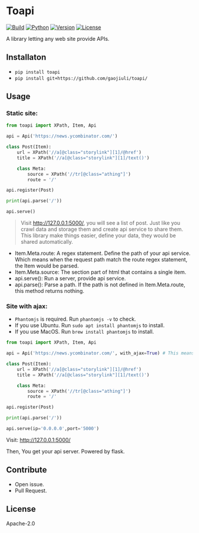 # Toapi

[![Build](https://travis-ci.org/gaojiuli/toapi.svg?branch=master)](https://travis-ci.org/gaojiuli/toapi)
[![Python](https://img.shields.io/pypi/pyversions/toapi.svg)](https://pypi.python.org/pypi/toapi/)
[![Version](https://img.shields.io/pypi/v/toapi.svg)](https://pypi.python.org/pypi/toapi/)
[![License](https://img.shields.io/pypi/l/toapi.svg)](https://pypi.python.org/pypi/toapi/)

A library letting any web site provide APIs.

## Installaton

- `pip install toapi`
- `pip install git+https://github.com/gaojiuli/toapi/`

## Usage

### Static site:

```python
from toapi import XPath, Item, Api

api = Api('https://news.ycombinator.com/')

class Post(Item):
    url = XPath('//a[@class="storylink"][1]/@href')
    title = XPath('//a[@class="storylink"][1]/text()')

    class Meta:
        source = XPath('//tr[@class="athing"]')
        route = '/'

api.register(Post)

print(api.parse('/'))

api.serve()
```

> Visit http://127.0.0.1:5000/, you will see a list of post.
Just like you crawl data and storage them and create  api service to share them.
This library make things easier, define your data, they would be shared automatically.

- Item.Meta.route: A regex statement. Define the path of your api service. Which means when the request path match the route regex statement, the Item would be parsed.
- Item.Meta.source: The section part of html that contains a single item.
- api.serve(): Run a server, provide api service.
- api.parse(): Parse a path. If the path is not defined in Item.Meta.route, this method returns nothing.

### Site with ajax:

- `Phantomjs` is required. Run `phantomjs -v` to check.
- If you use Ubuntu. Run `sudo apt install phantomjs` to install.
- If you use MacOS. Run `brew install phantomjs` to install.

```python
from toapi import XPath, Item, Api

api = Api('https://news.ycombinator.com/', with_ajax=True) # This means use selenium to load the page source.

class Post(Item):
    url = XPath('//a[@class="storylink"][1]/@href')
    title = XPath('//a[@class="storylink"][1]/text()')

    class Meta:
        source = XPath('//tr[@class="athing"]')
        route = '/'

api.register(Post)

print(api.parse('/'))

api.serve(ip='0.0.0.0',port='5000')
```

Visit: http://127.0.0.1:5000/

Then, You get your api server. Powered by flask.

## Contribute

- Open issue.
- Pull Request.

## License

Apache-2.0